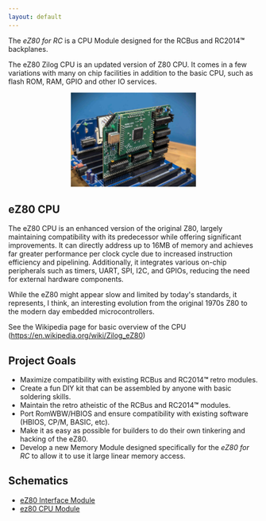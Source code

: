 ```yaml
---
layout: default
---
```



The *eZ80 for RC* is a CPU Module designed for the RCBus and RC2014<strong>&trade;</strong> backplanes.

The eZ80 Zilog CPU is an updated version of Z80 CPU. It comes in a few variations with many on chip facilities in addition to the basic CPU, such as flash ROM, RAM, GPIO and other IO services.

<div style="text-align: center;">
  <img src="./assets/eZ80-V1.7-installed-profile-front.jpg" alt="eZ80 on RC2014" width="50%">
</div>

## eZ80 CPU

The eZ80 CPU is an enhanced version of the original Z80, largely maintaining compatibility with its predecessor while offering significant improvements. It can directly address up to 16MB of memory and achieves far greater performance per clock cycle due to increased instruction efficiency and pipelining. Additionally, it integrates various on-chip peripherals such as timers, UART, SPI, I2C, and GPIOs, reducing the need for external hardware components.

While the eZ80 might appear slow and limited by today's standards, it represents, I think, an interesting evolution from the original 1970s Z80 to the modern day embedded microcontrollers.

See the Wikipedia page for basic overview of the CPU (<a href="https://en.wikipedia.org/wiki/Zilog_eZ80">https://en.wikipedia.org/wiki/Zilog_eZ80</a>)

## Project Goals

<ul>
  <li>Maximize compatibility with existing RCBus and RC2014<strong>&trade;</strong> retro modules.</li>
  <li>Create a fun DIY kit that can be assembled by anyone with basic soldering skills.</li>
  <li>Maintain the retro atheistic of the RCBus and RC2014<strong>&trade;</strong> modules.</li>
  <li>Port RomWBW/HBIOS and ensure compatibility with existing software (HBIOS, CP/M, BASIC, etc).</li>
  <li>Make it as easy as possible for builders to do their own tinkering and hacking of the eZ80.</li>
  <li>Develop a new Memory Module designed specifically for the <i>eZ80 for RC</i> to allow it to use it large linear memory access.</li>
</ul>

## Schematics

* [eZ80 Interface Module](./assets/SCHEMATIC-EZ80-INTERFACE-2024-08-02.pdf)
* [ez80 CPU Module](./assets/SCHEMATIC-EZ80-2024-08-02.pdf)
